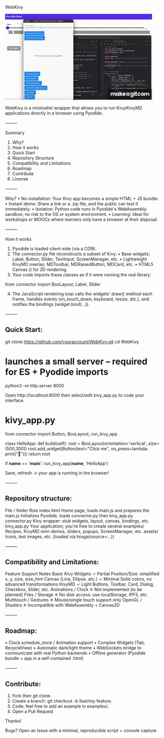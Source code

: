 WebKivy

<!-- GIF + lien vers YouTube (rendu partout) -->
[![WebKivy demo](WebKivy_Example_presentation.gif)](https://youtu.be/Ng7Pyy2f_kk)



WebKivy is a minimalist wrapper that allows you to run Kivy/KivyMD applications directly in a browser using Pyodide.

⸻

Summary
1. Why?
2. How it works
3. Quick Start
4. Repository Structure
5. Compatibility and Limitations
6. Roadmap
7. Contribute
8. License

⸻

Why?
• No installation: Your Kivy app becomes a simple HTML + JS bundle.
• Instant demo: Share a link or a .zip file, and the public can test it immediately.
• Isolation: Python code runs in Pyodide's WebAssembly sandbox; no risk to the OS or system environment.
• Learning: Ideal for workshops or MOOCs where learners only have a browser at their disposal.

⸻

How it works
1. Pyodide is loaded client-side (via a CDN).
2. The connector.py file reconstructs a subset of Kivy.
• Base widgets: Label, Button, Slider, TextInput, ScreenManager, etc.
• Lightweight KivyMD overlay: MDToolbar, MDRaisedButton, MDCard, etc.
• HTML5 Canvas (<canvas id="kivy-canvas">) for 2D rendering.
3. Your code imports these classes as if it were running the real library:

from connector import BoxLayout, Label, Slider

4. The JavaScript rendering loop calls the widgets' draw() method each frame, handles events (on_touch_down, keyboard, resize, etc.), and notifies the bindings (widget.bind(...)).

⸻

## Quick Start:

git clone https://github.com/youraccount/WebKivy.git
cd WebKivy
# launches a small server – required for ES + Pyodide imports
python3 -m http.server 8000

Open http://localhost:8000 then select/edit kivy_app.py to code your interface.

# kivy_app.py
from connector import Button, BoxLayout, run_kivy_app

class HelloApp:
def build(self):
root = BoxLayout(orientation='vertical', size=(500,300))
root.add_widget(Button(text="Click me", on_press=lambda: print("🎉")))
return root

if __name__ == '__main__':
run_kivy_app(__name__, 'HelloApp')

Save, refresh → your app is running in the browser!

⸻

## Repository structure:

File / folder Role
index.html Home page, loads main.js and prepares the <canvas>
main.js Initializes Pyodide, loads connector.py then kivy_app.py
connector.py Kivy wrapper: stub widgets, layout, canvas, bindings, etc.
kivy_app.py Your application; you're free to create several
examples/ Recipes, KivyMD mini-demos, sliders, popups, ScreenManager, etc.
assets/ Icons, test images, etc. (loaded via Image(source=...))

⸻

## Compatibility and Limitations:

Feature Support Notes
Basic Kivy Widgets ✓ Partial Position/Size: simplified x, y, size, size_hint
Canvas (Line, Ellipse, etc.) ✓ Minimal Solid colors, no advanced transformations
KivyMD ✓ Light Buttons, Toolbar, Card, Dialog, Checkbox, Slider, etc.
Animations / Clock ✕ Not implemented (to be planned)
Files / Storage ✕ No disk access: use localStorage, IPFS, etc.
Multitouch / Gestures ✕ Mouse/single touch support only
OpenGL / Shaders ✕ Incompatible with WebAssembly + Canvas2D

⸻

## Roadmap:
• Clock.schedule_once / Animation support
• Complex Widgets (Tab, RecycleView)
• Automatic dark/light theme
• WebSockets bridge to communicate with real Python backends
• Offline generator (Pyodide bundle + app in a self-contained .html)

⸻

## Contribute:
1. Fork then git clone.
2. Create a branch: git checkout -b feat/my-feature.
3. Code; feel free to add an example in examples/.
4. Open a Pull Request

Thanks!

Bugs? Open an Issue with a minimal, reproducible script + console capture.
